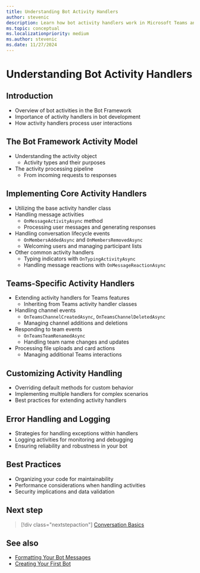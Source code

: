 ```yaml
---
title: Understanding Bot Activity Handlers
author: stevenic
description: Learn how bot activity handlers work in Microsoft Teams and how to implement them to manage various user interactions effectively.
ms.topic: conceptual
ms.localizationpriority: medium
ms.author: stevenic
ms.date: 11/27/2024
---
```


# Understanding Bot Activity Handlers

## Introduction

- Overview of bot activities in the Bot Framework
- Importance of activity handlers in bot development
- How activity handlers process user interactions

## The Bot Framework Activity Model

- Understanding the activity object
  - Activity types and their purposes
- The activity processing pipeline
  - From incoming requests to responses

## Implementing Core Activity Handlers

- Utilizing the base activity handler class
- Handling message activities
  - `OnMessageActivityAsync` method
  - Processing user messages and generating responses
- Handling conversation lifecycle events
  - `OnMembersAddedAsync` and `OnMembersRemovedAsync`
  - Welcoming users and managing participant lists
- Other common activity handlers
  - Typing indicators with `OnTypingActivityAsync`
  - Handling message reactions with `OnMessageReactionAsync`

## Teams-Specific Activity Handlers

- Extending activity handlers for Teams features
  - Inheriting from Teams activity handler classes
- Handling channel events
  - `OnTeamsChannelCreatedAsync`, `OnTeamsChannelDeletedAsync`
  - Managing channel additions and deletions
- Responding to team events
  - `OnTeamsTeamRenamedAsync`
  - Handling team name changes and updates
- Processing file uploads and card actions
  - Managing additional Teams interactions

## Customizing Activity Handling

- Overriding default methods for custom behavior
- Implementing multiple handlers for complex scenarios
- Best practices for extending activity handlers

## Error Handling and Logging

- Strategies for handling exceptions within handlers
- Logging activities for monitoring and debugging
- Ensuring reliability and robustness in your bot

## Best Practices

- Organizing your code for maintainability
- Performance considerations when handling activities
- Security implications and data validation

## Next step

> [!div class="nextstepaction"]
> [Conversation Basics](conversation-basics.md)

## See also

- [Formatting Your Bot Messages](formatting-your-bot-messages.md)
- [Creating Your First Bot](../getting-started/creating-your-first-bot.md)
